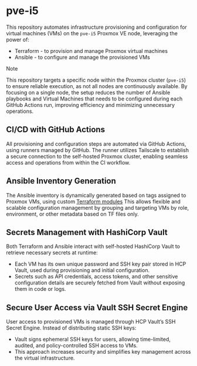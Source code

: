 # pve-i5

This repository automates infrastructure provisioning and configuration for virtual machines (VMs)
on the `pve-i5` Proxmox VE node, leveraging the power of:

- Terraform - to provision and manage Proxmox virtual machines
- Ansible - to configure and manage the provisioned VMs

> [!NOTE]
>This repository targets a specific node within the Proxmox cluster (`pve-i5`) to ensure reliable execution,
>as not all nodes are continuously available.
>By focusing on a single node, the setup reduces the number of Ansible playbooks and Virtual Machines
>that needs to be configured during each GitHub Actions run,
>improving efficiency and minimizing unnecessary operations.

## CI/CD with GitHub Actions

All provisioning and configuration steps are automated via GitHub Actions,
using runners managed by GitHub.
The runner utilizes Tailscale to establish a secure connection to the self-hosted Proxmox cluster,
enabling seamless access and operations from within the CI workflow.

## Ansible Inventory Generation

The Ansible inventory is dynamically generated based on tags assigned to Proxmox VMs,
using custom [Terraform modules](https://github.com/StanislawHorna/Terraform)
This allows flexible and scalable configuration management by grouping and targeting VMs by role,
environment, or other metadata based on TF files only.

## Secrets Management with HashiCorp Vault

Both Terraform and Ansible interact with self-hosted HashiCorp Vault to retrieve necessary secrets at runtime:

- Each VM has its own unique password and SSH key pair stored in HCP Vault, used during provisioning and initial configuration.
- Secrets such as API credentials, access tokens, and other sensitive configuration details are securely fetched from Vault without exposing them in code or logs.

## Secure User Access via Vault SSH Secret Engine

User access to provisioned VMs is managed through HCP Vault’s SSH Secret Engine. Instead of distributing static SSH keys:

- Vault signs ephemeral SSH keys for users, allowing time-limited, audited, and policy-controlled SSH access to VMs.
- This approach increases security and simplifies key management across the virtual infrastructure.
